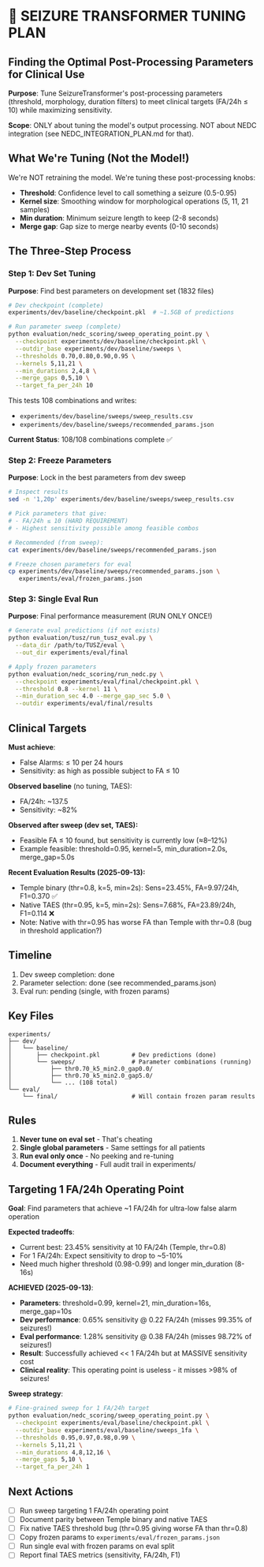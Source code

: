 # 🎯 SEIZURE TRANSFORMER TUNING PLAN
## Finding the Optimal Post-Processing Parameters for Clinical Use

**Purpose**: Tune SeizureTransformer's post-processing parameters (threshold, morphology, duration filters) to meet clinical targets (FA/24h ≤ 10) while maximizing sensitivity.

**Scope**: ONLY about tuning the model's output processing. NOT about NEDC integration (see NEDC_INTEGRATION_PLAN.md for that).

## What We're Tuning (Not the Model!)

We're NOT retraining the model. We're tuning these post-processing knobs:
- **Threshold**: Confidence level to call something a seizure (0.5-0.95)
- **Kernel size**: Smoothing window for morphological operations (5, 11, 21 samples)
- **Min duration**: Minimum seizure length to keep (2-8 seconds)
- **Merge gap**: Gap size to merge nearby events (0-10 seconds)

## The Three-Step Process

### Step 1: Dev Set Tuning
**Purpose**: Find best parameters on development set (1832 files)

```bash
# Dev checkpoint (complete)
experiments/dev/baseline/checkpoint.pkl  # ~1.5GB of predictions

# Run parameter sweep (complete)
python evaluation/nedc_scoring/sweep_operating_point.py \
  --checkpoint experiments/dev/baseline/checkpoint.pkl \
  --outdir_base experiments/dev/baseline/sweeps \
  --thresholds 0.70,0.80,0.90,0.95 \
  --kernels 5,11,21 \
  --min_durations 2,4,8 \
  --merge_gaps 0,5,10 \
  --target_fa_per_24h 10
```

This tests 108 combinations and writes:
- `experiments/dev/baseline/sweeps/sweep_results.csv`
- `experiments/dev/baseline/sweeps/recommended_params.json`

**Current Status**: 108/108 combinations complete ✅

### Step 2: Freeze Parameters
**Purpose**: Lock in the best parameters from dev sweep

```bash
# Inspect results
sed -n '1,20p' experiments/dev/baseline/sweeps/sweep_results.csv

# Pick parameters that give:
# - FA/24h ≤ 10 (HARD REQUIREMENT)
# - Highest sensitivity possible among feasible combos

# Recommended (from sweep):
cat experiments/dev/baseline/sweeps/recommended_params.json

# Freeze chosen parameters for eval
cp experiments/dev/baseline/sweeps/recommended_params.json \
   experiments/eval/frozen_params.json
```

### Step 3: Single Eval Run
**Purpose**: Final performance measurement (RUN ONLY ONCE!)

```bash
# Generate eval predictions (if not exists)
python evaluation/tusz/run_tusz_eval.py \
  --data_dir /path/to/TUSZ/eval \
  --out_dir experiments/eval/final

# Apply frozen parameters
python evaluation/nedc_scoring/run_nedc.py \
  --checkpoint experiments/eval/final/checkpoint.pkl \
  --threshold 0.8 --kernel 11 \
  --min_duration_sec 4.0 --merge_gap_sec 5.0 \
  --outdir experiments/eval/final/results
```

## Clinical Targets

**Must achieve**:
- False Alarms: ≤ 10 per 24 hours
- Sensitivity: as high as possible subject to FA ≤ 10

**Observed baseline** (no tuning, TAES):
- FA/24h: ~137.5
- Sensitivity: ~82%

**Observed after sweep (dev set, TAES):**
- Feasible FA ≤ 10 found, but sensitivity is currently low (≈8–12%)
- Example feasible: threshold=0.95, kernel=5, min_duration=2.0s, merge_gap=5.0s

**Recent Evaluation Results (2025-09-13):**
- Temple binary (thr=0.8, k=5, min=2s): Sens=23.45%, FA=9.97/24h, F1=0.370 ✅
- Native TAES (thr=0.95, k=5, min=2s): Sens=7.68%, FA=23.89/24h, F1=0.114 ❌
- Note: Native with thr=0.95 has worse FA than Temple with thr=0.8 (bug in threshold application?)

## Timeline

1. Dev sweep completion: done
2. Parameter selection: done (see recommended_params.json)
3. Eval run: pending (single, with frozen params)

## Key Files

```
experiments/
├── dev/
│   └── baseline/
│       ├── checkpoint.pkl         # Dev predictions (done)
│       └── sweeps/                # Parameter combinations (running)
│           ├── thr0.70_k5_min2.0_gap0.0/
│           ├── thr0.70_k5_min2.0_gap5.0/
│           └── ... (108 total)
└── eval/
    └── final/                     # Will contain frozen param results
```

## Rules

1. **Never tune on eval set** - That's cheating
2. **Single global parameters** - Same settings for all patients
3. **Run eval only once** - No peeking and re-tuning
4. **Document everything** - Full audit trail in experiments/

## Targeting 1 FA/24h Operating Point

**Goal**: Find parameters that achieve ~1 FA/24h for ultra-low false alarm operation

**Expected tradeoffs**:
- Current best: 23.45% sensitivity at 10 FA/24h (Temple, thr=0.8)
- For 1 FA/24h: Expect sensitivity to drop to ~5-10%
- Need much higher threshold (0.98-0.99) and longer min_duration (8-16s)

**ACHIEVED (2025-09-13)**:
- **Parameters**: threshold=0.99, kernel=21, min_duration=16s, merge_gap=10s
- **Dev performance**: 0.65% sensitivity @ 0.22 FA/24h (misses 99.35% of seizures!)
- **Eval performance**: 1.28% sensitivity @ 0.38 FA/24h (misses 98.72% of seizures!)
- **Result**: Successfully achieved << 1 FA/24h but at MASSIVE sensitivity cost
- **Clinical reality**: This operating point is useless - it misses >98% of seizures!

**Sweep strategy**:
```bash
# Fine-grained sweep for 1 FA/24h target
python evaluation/nedc_scoring/sweep_operating_point.py \
  --checkpoint experiments/eval/baseline/checkpoint.pkl \
  --outdir_base experiments/eval/baseline/sweeps_1fa \
  --thresholds 0.95,0.97,0.98,0.99 \
  --kernels 5,11,21 \
  --min_durations 4,8,12,16 \
  --merge_gaps 5,10 \
  --target_fa_per_24h 1
```

## Next Actions

- [ ] Run sweep targeting 1 FA/24h operating point
- [ ] Document parity between Temple binary and native TAES
- [ ] Fix native TAES threshold bug (thr=0.95 giving worse FA than thr=0.8)
- [ ] Copy frozen params to `experiments/eval/frozen_params.json`
- [ ] Run single eval with frozen params on eval split
- [ ] Report final TAES metrics (sensitivity, FA/24h, F1)
